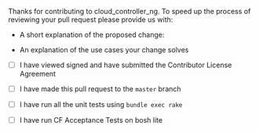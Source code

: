 Thanks for contributing to cloud_controller_ng. To speed up the process of reviewing your pull request please provide us with:

* A short explanation of the proposed change:

* An explanation of the use cases your change solves

* [ ] I have viewed signed and have submitted the Contributor License Agreement

* [ ] I have made this pull request to the `master` branch

* [ ] I have run all the unit tests using `bundle exec rake`

* [ ] I have run CF Acceptance Tests on bosh lite
